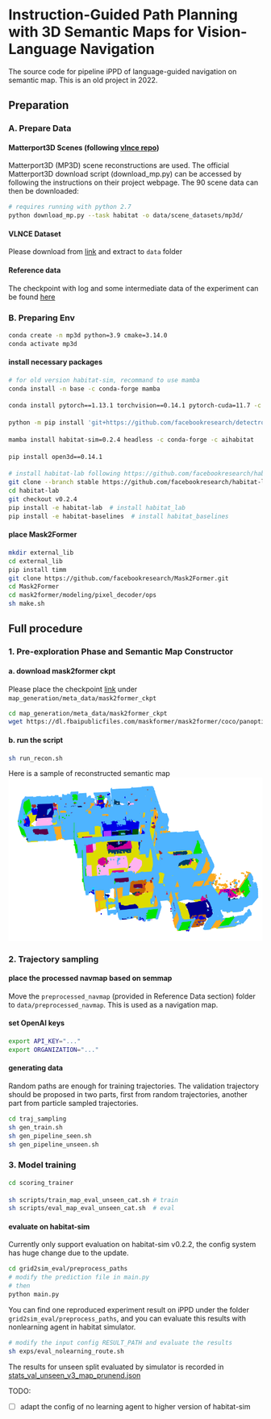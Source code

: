 # Instruction-Guided Path Planning with 3D Semantic Maps for Vision-Language Navigation

The source code for pipeline iPPD of language-guided navigation on semantic map. This is an old project in 2022.

## Preparation

### A. Prepare Data

#### Matterport3D Scenes (following [vlnce repo](https://github.com/jacobkrantz/VLN-CE/tree/e41ffc9ea6194655fa13f59e27f0868c4c67207a?tab=readme-ov-file))
Matterport3D (MP3D) scene reconstructions are used. The official Matterport3D download script (download_mp.py) can be accessed by following the instructions on their project webpage. The 90 scene data can then be downloaded:
```bash
# requires running with python 2.7
python download_mp.py --task habitat -o data/scene_datasets/mp3d/
```

#### VLNCE Dataset

Please download from [link](https://drive.google.com/file/d/1fo8F4NKgZDH-bPSdVU3cONAkt5EW-tyr/view) and extract to ```data``` folder

#### Reference data

The checkpoint with log and some intermediate data of the experiment can be found [here](https://kuleuven-my.sharepoint.com/:f:/g/personal/zehao_wang_kuleuven_be/EkeGhFoZvAxMn5llIx60Mc4BypIw-3YfmjL3IxFgVILa1Q?e=nsgp2l)

### B. Preparing Env
```bash
conda create -n mp3d python=3.9 cmake=3.14.0
conda activate mp3d
```

#### install necessary packages
```bash
# for old version habitat-sim, recommand to use mamba
conda install -n base -c conda-forge mamba

conda install pytorch==1.13.1 torchvision==0.14.1 pytorch-cuda=11.7 -c pytorch -c nvidia

python -m pip install 'git+https://github.com/facebookresearch/detectron2.git'

mamba install habitat-sim=0.2.4 headless -c conda-forge -c aihabitat

pip install open3d==0.14.1

# install habitat-lab following https://github.com/facebookresearch/habitat-lab/tree/v0.2.4
git clone --branch stable https://github.com/facebookresearch/habitat-lab.git
cd habitat-lab
git checkout v0.2.4
pip install -e habitat-lab  # install habitat_lab
pip install -e habitat-baselines  # install habitat_baselines

```

#### place Mask2Former
```bash
mkdir external_lib 
cd external_lib
pip install timm
git clone https://github.com/facebookresearch/Mask2Former.git
cd Mask2Former
cd mask2former/modeling/pixel_decoder/ops
sh make.sh
```

## Full procedure

### 1. Pre-exploration Phase and Semantic Map Constructor 

#### a. download mask2former ckpt
Please place the checkpoint [link](https://dl.fbaipublicfiles.com/maskformer/mask2former/coco/panoptic/maskformer2_swin_large_IN21k_384_bs16_100ep/model_final_f07440.pkl) under ```map_generation/meta_data/mask2former_ckpt```
```bash
cd map_generation/meta_data/mask2former_ckpt
wget https://dl.fbaipublicfiles.com/maskformer/mask2former/coco/panoptic/maskformer2_swin_large_IN21k_384_bs16_100ep/model_final_f07440.pkl

```

#### b. run the script

```bash
sh run_recon.sh
```
Here is a sample of reconstructed semantic map
![sem map](./assets/semmap_sample.png)



### 2. Trajectory sampling


#### place the processed navmap based on semmap

Move the ```preprocessed_navmap``` (provided in Reference Data section) folder to ```data/preprocessed_navmap```. This is used as a navigation map.

#### set OpenAI keys

```bash
export API_KEY="..."
export ORGANIZATION="..."
```

#### generating data
Random paths are enough for training trajectories. The validation trajectory should be proposed in two parts, first from random trajectories, another part from particle sampled trajectories.

```bash
cd traj_sampling
sh gen_train.sh
sh gen_pipeline_seen.sh
sh gen_pipeline_unseen.sh

```

### 3. Model training

```bash
cd scoring_trainer

sh scripts/train_map_eval_unseen_cat.sh # train
sh scripts/eval_map_eval_unseen_cat.sh  # eval 

```

#### evaluate on habitat-sim

Currently only support evaluation on habitat-sim v0.2.2, the config system has huge change due to the update.

```bash
cd grid2sim_eval/preprocess_paths
# modify the prediction file in main.py
# then
python main.py

```

You can find one reproduced experiment result on iPPD under the folder ```grid2sim_eval/preprocess_paths```, and you can evaluate this results with nonlearning agent in habitat simulator.
```bash
# modify the input config RESULT_PATH and evaluate the results
sh exps/eval_nolearning_route.sh
```
The results for unseen split evaluated by simulator is recorded in [stats_val_unseen_v3_map_prunend.json](./grid2sim_eval/exps/stats_val_unseen_v3_map_prunend.json)

TODO:

- [ ]  adapt the config of no learning agent to higher version of habitat-sim


